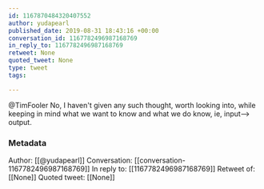 ```yaml
---
id: 1167870484320407552
author: yudapearl
published_date: 2019-08-31 18:43:16 +00:00
conversation_id: 1167782496987168769
in_reply_to: 1167782496987168769
retweet: None
quoted_tweet: None
type: tweet
tags:

---
```


@TimFooler No, I haven't given any such thought, worth looking into, while keeping in mind what we want to know and what we do know, ie, input--&gt; output.

### Metadata

Author: [[@yudapearl]]
Conversation: [[conversation-1167782496987168769]]
In reply to: [[1167782496987168769]]
Retweet of: [[None]]
Quoted tweet: [[None]]
